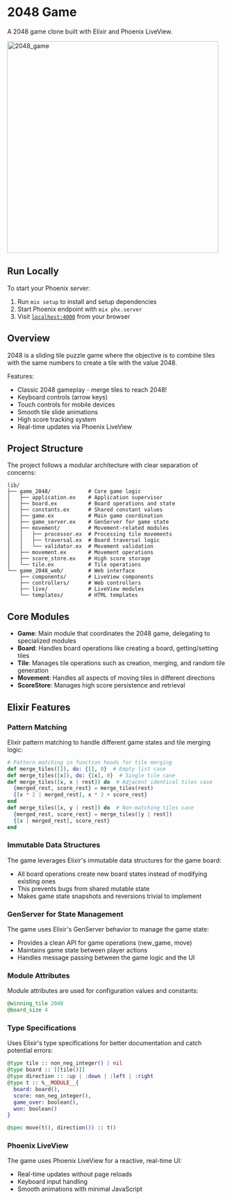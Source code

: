 # 2048 Game

A 2048 game clone built with Elixir and Phoenix LiveView.

<img width="486" alt="2048_game" src="https://github.com/user-attachments/assets/24f843be-a71f-4e46-8c20-c4cf6f4102f6" />


## Run Locally

To start your Phoenix server:

1. Run `mix setup` to install and setup dependencies
2. Start Phoenix endpoint with `mix phx.server`
3. Visit [`localhost:4000`](http://localhost:4000) from your browser

## Overview

2048 is a sliding tile puzzle game where the objective is to combine tiles with the same numbers to create a tile with the value 2048. 

Features:
- Classic 2048 gameplay - merge tiles to reach 2048!
- Keyboard controls (arrow keys)
- Touch controls for mobile devices
- Smooth tile slide animations
- High score tracking system
- Real-time updates via Phoenix LiveView

## Project Structure

The project follows a modular architecture with clear separation of concerns:

```
lib/
├── game_2048/            # Core game logic
│   ├── application.ex    # Application supervisor
│   ├── board.ex          # Board operations and state
│   ├── constants.ex      # Shared constant values
│   ├── game.ex           # Main game coordination
│   ├── game_server.ex    # GenServer for game state
│   ├── movement/         # Movement-related modules
│   │   ├── processor.ex  # Processing tile movements
│   │   ├── traversal.ex  # Board traversal logic
│   │   └── validator.ex  # Movement validation
│   ├── movement.ex       # Movement operations
│   ├── score_store.ex    # High score storage
│   └── tile.ex           # Tile operations
└── game_2048_web/        # Web interface
    ├── components/       # LiveView components
    ├── controllers/      # Web controllers
    ├── live/             # LiveView modules
    └── templates/        # HTML templates
```

## Core Modules

- **Game**: Main module that coordinates the 2048 game, delegating to specialized modules
- **Board**: Handles board operations like creating a board, getting/setting tiles
- **Tile**: Manages tile operations such as creation, merging, and random tile generation
- **Movement**: Handles all aspects of moving tiles in different directions
- **ScoreStore**: Manages high score persistence and retrieval

## Elixir Features

### Pattern Matching

Elixir pattern matching to handle different game states and tile merging logic:

```elixir
# Pattern matching in function heads for tile merging
def merge_tiles([]), do: {[], 0}  # Empty list case
def merge_tiles([x]), do: {[x], 0}  # Single tile case
def merge_tiles([x, x | rest]) do  # Adjacent identical tiles case
  {merged_rest, score_rest} = merge_tiles(rest)
  {[x * 2 | merged_rest], x * 2 + score_rest}
end
def merge_tiles([x, y | rest]) do  # Non-matching tiles case
  {merged_rest, score_rest} = merge_tiles([y | rest])
  {[x | merged_rest], score_rest}
end
```

### Immutable Data Structures

The game leverages Elixir's immutable data structures for the game board:

- All board operations create new board states instead of modifying existing ones
- This prevents bugs from shared mutable state
- Makes game state snapshots and reversions trivial to implement

### GenServer for State Management

The game uses Elixir's GenServer behavior to manage the game state:

- Provides a clean API for game operations (new_game, move)
- Maintains game state between player actions
- Handles message passing between the game logic and the UI

### Module Attributes

Module attributes are used for configuration values and constants:

```elixir
@winning_tile 2048
@board_size 4
```

### Type Specifications

Uses Elixir's type specifications for better documentation and catch potential errors:

```elixir
@type tile :: non_neg_integer() | nil
@type board :: [[tile()]]
@type direction :: :up | :down | :left | :right
@type t :: %__MODULE__{
  board: board(),
  score: non_neg_integer(),
  game_over: boolean(),
  won: boolean()
}

@spec move(t(), direction()) :: t()
```

### Phoenix LiveView

The game uses Phoenix LiveView for a reactive, real-time UI:

- Real-time updates without page reloads
- Keyboard input handling
- Smooth animations with minimal JavaScript 
